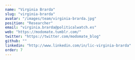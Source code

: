 ```yaml
---
name: "Virginia Brarda"
slug: "virginia-brarda"
avatar: "/images/team/virginia-brarda.jpg"
position: "Researcher"
email: "virginia.brarda@politicalwatch.es"
web: "https://modomate.tumblr.com/"
twitter: "https://twitter.com/modomate_blog"
github: ""
linkedin: "http://www.linkedin.com/in/lic-virginia-brarda"
order: 7
---
```

